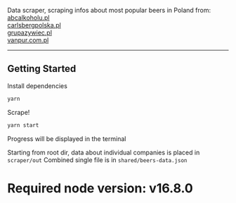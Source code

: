 Data scraper, scraping infos about most popular beers in Poland from:<br/>
[abcalkoholu.pl](https://abcalkoholu.pl)<br/>
[carlsbergpolska.pl](https://carlsbergpolska.pl/)<br/>
[grupazywiec.pl](https://www.grupazywiec.pl/)<br/>
[vanpur.com.pl](https://vanpur.com.pl/)

---

## Getting Started

Install dependencies

```bash
yarn
```

Scrape!

```bash
yarn start
```

Progress will be displayed in the terminal

Starting from root dir, data about individual companies is placed in `scraper/out` Combined single file is in `shared/beers-data.json`

# Required node version: v16.8.0
